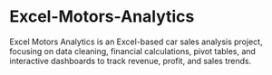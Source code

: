 # Excel-Motors-Analytics
 Excel Motors Analytics is an Excel-based car sales analysis project, focusing on data cleaning, financial calculations, pivot tables, and interactive dashboards to track revenue, profit, and sales trends.
